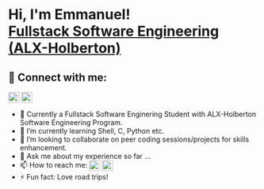 <h1>Hi, I'm Emmanuel! <br/><a href="https://sites.google.com/view/emmanuelktettey/home?authuser=0">Fullstack Software Engineering (ALX-Holberton)</a> <a href="https://www.linkedin.com/in/emmanuel-tettey-bb656628/"></a></h1>

<h2> 🤳 Connect with me:</h2>

[<img align="center" alt="Emmanuel | Twitter" width="22px" src="https://cdn.jsdelivr.net/npm/simple-icons@v3/icons/twitter.svg" />][twitter]
[<img align="center" alt="Emmanuel | LinkedIn" width="22px" src="https://cdn.jsdelivr.net/npm/simple-icons@v3/icons/linkedin.svg" />][linkedin]


[twitter]: https://twitter.com/Emmlkt


[linkedin]: https://www.linkedin.com/in/emmanuel-tettey-bb656628/


- 🔭 Currently a Fullstack Software Enginering Student with ALX-Holberton Software Engineering Program.
- 🌱 I’m currently learning Shell, C, Python etc.
- 👯 I’m looking to collaborate on peer coding sessions/projects for skills enhancement.
- 💬 Ask me about my experience so far ...
- 📫 How to reach me: [<img align="center" alt="Emmanuel | Twitter" width="22px" src="https://cdn.jsdelivr.net/npm/simple-icons@v3/icons/twitter.svg" />][twitter]     [<img align="center" alt="Emmanuel | LinkedIn" width="22px" src="https://cdn.jsdelivr.net/npm/simple-icons@v3/icons/linkedin.svg" />][linkedin]
- ⚡ Fun fact: Love road trips!
